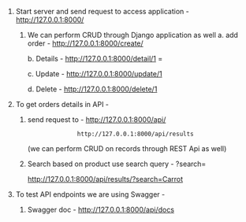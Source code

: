 1. Start server and send request to access application - http://127.0.0.1:8000/ 

    1) We can perform CRUD through Django application as well 
        a. add order - http://127.0.0.1:8000/create/

        b. Details - http://127.0.0.1:8000/detail/1  = <pass pk>

        c. Update - http://127.0.0.1:8000/update/1

        d. Delete - http://127.0.0.1:8000/delete/1

2. To get orders details in API - 
    1) send request to - http://127.0.0.1:8000/api/

                         http://127.0.0.1:8000/api/results
        
        (we can perform CRUD on records through REST Api as well)

    2) Search based on product use search query - ?search=<Product name>

        http://127.0.0.1:8000/api/results/?search=Carrot

3. To test API endpoints we are using Swagger -

    1) Swagger doc - http://127.0.0.1:8000/api/docs
    